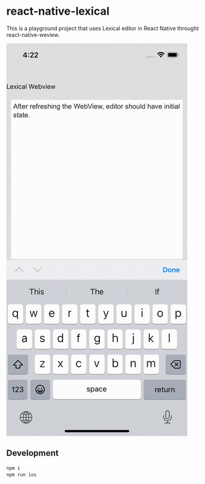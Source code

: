 # react-native-lexical

This is a playground project that uses Lexical editor in React Native throught react-native-weview.

![](lexical-initial-state.gif)

## Development

```bash
npm i
npm run ios
```
